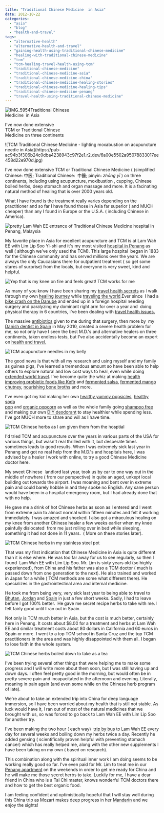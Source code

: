 ```yaml
---
title: "Traditional Chinese Medicine  in Asia"
date: 2012-10-22
categories: 
  - "asia"
  - "blog"
  - "health-and-travel"
tags: 
  - "alternative-health"
  - "alternative-health-and-travel"
  - "gaining-health-using-traditional-chinese-medicine"
  - "healing-with-traditional-chinese-medicine"
  - "tcm"
  - "tcm-healing-travel-health-using-tcm"
  - "traditional-chinese-medicine"
  - "traditional-chinese-medicine-asia"
  - "traditional-chinese-medicine-china"
  - "traditional-chinese-medicine-healing-stories"
  - "traditional-chinese-medicine-healing-tips"
  - "traditional-chinese-medicine-penang"
  - "travel-health-using-traditional-chinese-medicine"
---
```


![IMG_5954](https://pub-ac94b3f306b24c0dba4238943c97f2e1.r2.dev/6a00e5502a95078833017d3ce39709970c.jpg)Traditional Chinese  
Medicine  in Asia  
  
I've now done extensive  
TCM or Traditional Chinese  
Medicine on three continents

<!--more--> ![TCM Traditional Chinese Medicine - lighting moxabustion on acupuncture needle in Asia](https://pub-ac94b3f306b24c0dba4238943c97f2e1.r2.dev/6a00e5502a95078833017ee458d22e970d.jpg)  
  
  
I've now done extensive TCM or Traditional Chinese Medicine ( (simplified Chinese: 中医; Traditional Chinese:  中醫; pinyin: _zhōng yī_ ) on three continents, including using acupuncture, moxibustion , cupping, Chinese boiled herbs, deep stomach and organ massage and more. It is a facinating natural method of healing that is over 2000 years old.  
  
What I have found is the treatment really varies depending on the practitioner and so far I have found those in Asia far superior ( and MUCH cheaper) than any I found in Europe or the U.S.A. ( including Chinese in America).  
  
![pretty Lam Wah EE entrance of Traditional Chinese Medicine hospital in Penang, Malaysia](https://pub-ac94b3f306b24c0dba4238943c97f2e1.r2.dev/6a00e5502a95078833017c32b51512970b.jpg)  
  
My favorite place in Asia for excellent acupuncture and TCM is at Lam Wah EE with Lim Lip Soo Yi-shi and it's my most visited [hospital in Penang](http://soultravelers3new.local/2012/07/penang-best-hospitals-great-health-care-at-low-cost.html "best hospitals in Penang") as well ( although we've only used the TCM). This large hospital  began in 1883 for the Chinese community and has served millions over the years. We are always the only Caucasians there for outpatient treatment ( so get some stares of surprise) from the locals, but everyone is very sweet, kind and helpful.  
  
![Yep that is my knee on fire and feels great! TCM works for me](https://pub-ac94b3f306b24c0dba4238943c97f2e1.r2.dev/6a00e5502a95078833017c32b52e33970b.jpg)  
  
As many of you know I have been sharing my [travel health secrets](http://soultravelers3new.local/2011/09/travel-health-secrets-for-long-term-digital-nomads.html#more "travel health secrets") as I walk through my own [healing journey](http://soultravelers3new.local/2012/04/health-organic-raw-foods-and-travel.html#more "healing journey") while [traveling the world](http://soultravelers3new.local/2012/01/amazing-family-world-tour.html "traveling the world nomad family travel").Ever since  I had a [bike crash on the Danube](http://soultravelers3new.local/2009/09/-a-travelers-tragic-tale-handling-travel-disasters-medical-emergency-.html "bike crash danube") and ended up in a foreign hospital needing surgery and paralyzing my dominant right arm for over a year and  doing physical therapy in 6 countries, I've been dealing with [travel health issues.](http://soultravelers3new.local/2012/06/healthy-food-and-travel.html#more "travel and health")  
  
The massive [antibiotics](http://www.examiner.com/article/dr-campbell-mcbride-explains-mind-body-belly-connection-at-nutrition-conference "antibiotics harm gut and health") given to me during that surgery, then more by  my [Danish dentist in Spain](http://soultravelers3new.local/2007/03/doctors-and-den.html "dentist in spain") in May 2010, created a severe health problem for me, so not only have I seen the best M.D.'s and alternative healers on three continents, taken endless tests, but I've also accidentally become an expert on [health and travel.](http://soultravelers3new.local/health-and-travel/page/2/ "health and travel")  
  
![TCM acupuncture needles in my belly](https://pub-ac94b3f306b24c0dba4238943c97f2e1.r2.dev/6a00e5502a95078833017ee4592089970d.jpg)  
  
The good news is that with all my research and using myself and my family as guinea pigs, I've learned a tremendous amount so have been able to help others to explore natural and low cost ways to heal, even while doing [extended world travel](http://soultravelers3new.local/2008/06/how-to-do-exten.html "extended world travel"). I've become quite the whiz at making [health improving probiotic foods like Kefir](http://soultravelers3new.local/2012/07/-how-to-make-kefir-easy-goats-milk-or-coconut-milk.html#more "health improving probiotic foods like kefir") and [fermented salsa](http://soultravelers3new.local/2012/09/how-to-make-healthy-lacto-fermented-salsa.html#more "fermented salsa recipe"), [fermented mango chutney](http://soultravelers3new.local/2012/08/how-to-make-healthy-lacto-fermented-mango-papaya-chutney.html#more "fermented mango chutney"), [nourishing bone broths](http://soultravelers3new.local/2012/10/how-to-make-nourishing-bone-broth-recipes-to-heal.html#more "best bone broth recipe") and more.  
  
I've even got my kid making her own [healthy yummy popsicles](http://soultravelers3new.local/2012/08/how-to-make-healthy-popsicles-.html#more "healthy yummy popsicles"), [healthy soda  
pop](http://soultravelers3new.local/2012/09/how-to-make-healthy-soda-pop-even-a-kid-can-do-it-.html#more "DIY healthy soda pop") and [organic popcorn](http://soultravelers3new.local/2012/07/how-to-make-healthy-popcorn.html#more "healthy organic popcorn no gmo") as well as the whole family going [shampoo free](http://soultravelers3new.local/2012/09/how-to-make-diy-homemade-shampoo-and-creme-rinse-easy-cheap-healthy.html#more "shampoo and creme rinse make your own healthier, cheaper") and making our own [DIY deodorant](http://soultravelers3new.local/2012/09/how-to-make-diy-homemade-deodorant-easy-cheap-healthy.html#more "make your own cheap healthy deodorant") to stay healthier while spending less. I've got MUCH more to share and will as I have time.  
  
![TCM Chinese herbs as I am given them from the hosptial](https://pub-ac94b3f306b24c0dba4238943c97f2e1.r2.dev/6a00e5502a95078833017ee4592d49970d.jpg)  
  
I'd tried TCM and acupuncture over the years in various parts of the USA for various things, but wasn't real thrilled with it, but desperate times sometimes leads to good results. When I was extremely sick last year in Penang and got no real help from the M.D.'s and hospitals here, I was advised by a healer I work with online, to try a good Chinese Medicine doctor here.  
  
My sweet Chinese  landlord last year, took us by car to one way out in the middle of nowhere ( from our perspective) in quite an aged, unkept local building out towards the airport. I was moaning and bent over in extreme pain and could barely hobble in and they spoke no English. Any sane person would have been in a hospital emergency room, but I had already done that with no help.  
  
He gave me a drink of hot Chinese herbs as soon as I entered and I went from extreme pain to almost normal within fifteen minutes and felt it working immediately. I was amazed and shocked. I also got a miraculous healing on my knee from another Chinese healer a few weeks earlier when my knee painfully dislocated  from me just rolling over in bed while sleeping, something it had not done in 11 years.  ( More on these stories later).  
  
![TCM Chinese herbs in my stainless steel pot](https://pub-ac94b3f306b24c0dba4238943c97f2e1.r2.dev/6a00e5502a95078833017d3ce4003f970c.jpg)  
  
That was my first indication that Chinese Medicine in Asia is quite different than it is else where. He was too far away for us to see regularly, so then I found  Lam Wah EE with Lim Lip Soo. Mr. Lim is sixty years old (so highly experienced), from China and his father was also a TCM doctor ( much is passed down from one generation to the next). He also trained and worked in Japan for a while ( TCM methods are some what different there). He specializes in the gastrointestinal area and internal medicine.  
  
He took me from being very, very sick last year to being able to travel to [Bhutan](http://soultravelers3new.local/2011/07/tigers-nest-in-paro-bhutan.html "Bhutan vacation"), [Jordan](http://soultravelers3new.local/2011/05/jordan-family-travel-is-it-safe.html "Jordan vacation") and [Spain](http://soultravelers3new.local/2010/06/family-travel-tips-in-spains-costa-del-sol-countryside-adventures-mediterranean-beaches-photography-.html "southern spain tips") in just a few short weeks. Sadly, I had to leave before I got 100% better.  He gave me secret recipe herbs to take with me. I felt fairly good until I ran out in Spain.  
  
Not only is TCM much better in Asia, but the cost is much better, certainly here in Penang. It costs about $8.00 for a treatment and herbs at Lam Wah EE and similar treatment costs about 80 dollars in California and 60 euros in Spain or more. I went to a top TCM school in Santa Cruz and the top TCM practitioners in the area and was highly disappointed with them all. I began to lose faith in the whole system.  
  
![TCM Chinese herbs boiled down to take as a tea](https://pub-ac94b3f306b24c0dba4238943c97f2e1.r2.dev/6a00e5502a95078833017d3ce400df970c.jpg)  
  
I've been trying several other things that were helping me to make some progress and I will write more about them soon, but I was still having up and down days. I often feel pretty good in the morning, but would often be in pretty severe pain and incapacitated in the afternoon and evening. Literally, moaning in pain again (and even some while on the Chinese herb program of late).  
  
We're about to take an extended trip into China for deep language immersion, so I have been worried about my health that is still not stable. As luck would have it, I ran out of most of the natural medicines that we brought with us, so was forced to go back to Lam Wah EE with Lim Lip Soo for another try.  
  
I've been making the two hour ( each way)  [trip by bus](http://soultravelers3new.local/2012/10/getting-around-penang-by-bus.html "travel by bus Penang") to Lam Wah EE every day for several weeks and boiling down my herbs twice a day. Recently he added gensing ( scientifically proven helpful with preventing stomach cancer) which has really helped me, along with the other new supplements I have been taking on my own ( based on research).  
  
This combination along with the spiritual inner work I am doing seems to be working really good so far. I've even paid for Mr. Lim to treat me in our [Penang apartment](http://soultravelers3new.local/2012/03/finding-a-vacation-rental-apartment-in-penang-2.html "Penang apartment rental") on the weekends in order to get me ready for China and he will make me those secret herbs to take. Luckily for me, I have a dear friend in China who is a Tai Chi master, knows wonderful TCM doctors there and how to get the best organic food.  
  
I am feeling confident and optimistically hopeful that I will stay well during this China trip as Mozart makes deep progress in her [Mandarin](http://soultravelers3new.local/2012/07/learning-mandarin-in-asia-the-economist-and-wall-street-journal-discuss-.html "Mandarin in China") and we enjoy the sights!
